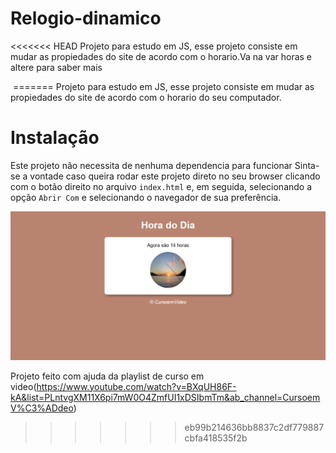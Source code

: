 # Relogio-dinamico
<<<<<<< HEAD
Projeto para estudo em JS, esse projeto consiste em mudar as propiedades do site de acordo com o horario.Va na var horas e altere para saber mais

<img >
=======
Projeto para estudo em JS, esse projeto consiste em mudar as propiedades do site de acordo com o horario do seu computador. 

# Instalação

Este projeto não necessita de nenhuma dependencia para funcionar
Sinta-se a vontade caso queira rodar este projeto direto no seu browser clicando com o botão direito no arquivo `index.html` e, em seguida, selecionando a opção `Abrir Com` e selecionando o navegador de sua preferência.

<img src="/imagens/img readme.png">

Projeto feito com ajuda da playlist de curso em video(https://www.youtube.com/watch?v=BXqUH86F-kA&list=PLntvgXM11X6pi7mW0O4ZmfUI1xDSIbmTm&ab_channel=CursoemV%C3%ADdeo)


>>>>>>> eb99b214636bb8837c2df779887cbfa418535f2b
